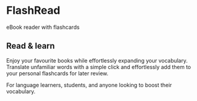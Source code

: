 # FlashRead

eBook reader with flashcards

## Read & learn 

Enjoy your favourite books while effortlessly expanding your vocabulary. Translate unfamiliar words with a simple click and effortlessly add them to your personal flashcards for later review.

For language learners, students, and anyone looking to boost their vocabulary.
